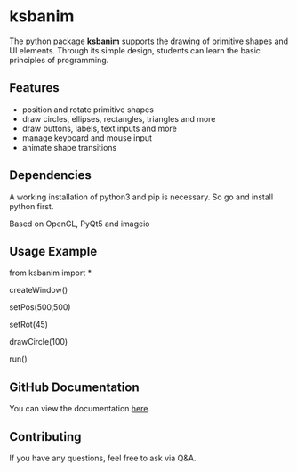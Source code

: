 # ksbanim

The python package **ksbanim** supports the drawing of primitive shapes and UI elements. Through its simple design, students can learn the basic principles of programming.

## Features

* position and rotate primitive shapes
* draw circles, ellipses, rectangles, triangles and more
* draw buttons, labels, text inputs and more
* manage keyboard and mouse input
* animate shape transitions

## Dependencies

A working installation of python3 and pip is necessary. So go and install python first.

Based on OpenGL, PyQt5 and imageio

## Usage Example

from ksbanim import *

createWindow()

setPos(500,500)

setRot(45)

drawCircle(100)

run()

## GitHub Documentation

You can view the documentation [here](https://dev.lernbaum.ch/scr/ksbanim/index.html).

## Contributing

If you have any questions, feel free to ask via Q&A.